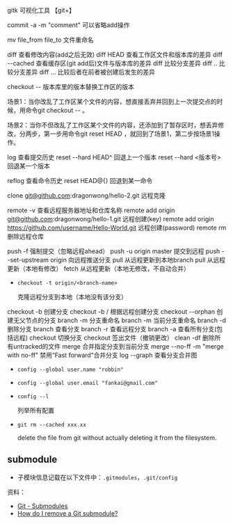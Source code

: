 gitk			可视化工具
【git+】

commit -a -m "comment"	可以省略add操作

mv file_from file_to	文件重命名

diff <file>		查看修改内容(add之后无效)
diff HEAD <file>	查看工作区文件和版本库的差异
diff --cached <file>	查看缓存区(git add后)文件与版本库的差异
diff <branch-name> <branch-name>	比较分支差异
diff <branch-name>..<branch-name> <file>	比较分支差异
diff <branch-name>...<branch-name>	比较后者在前者被创建后发生的差异

checkout -- <file>	版本库里的版本替换工作区的版本

场景1：当你改乱了工作区某个文件的内容，想直接丢弃并回到上一次提交点的时候，用命令git checkout -- <file>。

场景2：当你不但改乱了工作区某个文件的内容，还添加到了暂存区时，想丢弃修改，分两步，第一步用命令git reset HEAD <file>，就回到了场景1，第二步按场景1操作。

log			查看提交历史
reset --hard HEAD^	回退上一个版本
reset --hard <版本号>	回退某一个版本

reflog		查看命令历史
reset HEAD@{<num>}	回退到某一命令


clone git@github.com:dragonwong/hello-2.git			远程克隆

remote -v              	查看远程服务器地址和仓库名称
remote add origin git@github.com:dragonwong/hello-1.git		远程创建(key)
remote add origin https://github.com/username/Hello-World.git	远程创建(password)
remote rm <remote-name>	删除远程仓库

push -f							强制提交（忽略远程ahead）
push -u origin master 					提交到远程
push --set-upstream origin <brach-name>			向远程推送分支
pull <remote> <branch>		从远程更新到本地branch
pull				从远程更新（本地有修改）
fetch				从远程更新（本地无修改，不自动合并）

- `checkout -t origin/<branch-name>`
	
	克隆远程分支到本地（本地没有该分支）


checkout -b <branch-name>       创建分支
checkout -b <branch-name> <origin>/<branch-name>		根据远程创建分支
checkout --orphan <branch-name>	创建无父节点的分支
branch -m <oldname> <newname>	分支重命名
branch -m <newname>				当前分支重命名
branch -d <branch-name>			删除分支
branch				查看分支
branch -r           查看远程分支
branch -a			查看所有分支(包括远程)
checkout <branch-name>		切换分支
checkout <file>			签出文件（撤销更改）
clean -df 				删除所有untracked的文件
merge <branch-name>		合并指定分支到当前分支
merge --no-ff -m "merge with no-ff" <branch-name>	禁用“Fast forward”合并分支
log --graph			查看分支合并图


- `config --global user.name "robbin"`

- `config --global user.email "fankai@gmail.com"`

- `config --l`
	
	列举所有配置

- `git rm --cached xxx.xx`	

	delete the file from git without actually deleting it from the filesystem.
	
## submodule

* 子模块信息记载在以下文件中：`.gitmodules`，`.git/config`

资料：

* [Git - Submodules](https://git-scm.com/book/en/v2/Git-Tools-Submodules)
* [How do I remove a Git submodule?](http://stackoverflow.com/a/1260982/2388446)